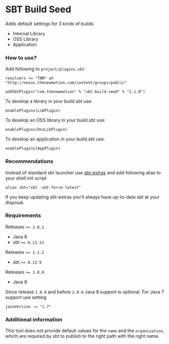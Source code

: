 # SBT Build Seed #

Adds default settings for 3 kinds of builds

- Internal Library 
- OSS Library
- Application


### How to use? ###

Add following to `project/plugins.sbt`
```
resolvers += "TNM" at "http://nexus.thenewmotion.com/content/groups/public"

addSbtPlugin("com.thenewmotion" % "sbt-build-seed" % "2.1.0")
```

To develop a library in your build.sbt use:
```
enablePlugins(LibPlugin)
```

To develop an OSS library in your build.sbt use:
```
enablePlugins(OssLibPlugin)
```

To develop an application in your build.sbt use:
```
enablePlugins(AppPlugin)
```

### Recommendations ###
Instead of standard sbt launcher use [sbt-extras](https://github.com/paulp/) and add following alias to your shell init script

`alias sbt="sbt -sbt-force-latest"`

If you keep updating sbt-extras you'll always have up-to-date sbt at your disposal.

### Requirements ###

Releases `>= 2.0.1`
- Java 8
- sbt `>= 0.13.13`

Releases `>= 1.1.1` 

- sbt  `>= 0.13.9`

Releases `>= 1.0.0` 

- Java 8

Since release `1.8.0` and before `2.0.0` Java 8 support is optional. For Java 7 support use setting 
```
javaVersion := "1.7"
```

### Additional information ###
This tool does not provide default values for the `name` and the `organization`, which are required by sbt to publish to the
right path with the right name.
